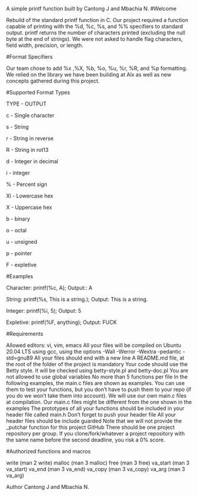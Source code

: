 A simple printf function built by Cantong J and Mbachia N. 
#Welcome

Rebuild of the standard printf function in C. Our project required a function capable of printing with the %d, %c, %s, and %% specifiers to standard output. printf returns the number of characters printed (excluding the null byte at the end of strings). We were not asked to handle flag characters, field width, precision, or length.

#Format Specifiers

Our team chose to add %x ,%X, %b, %o, %u, %r, %R, and %p formatting. We relied on the library we have been building at Alx as well as new concepts gathered during this project.

#Supported Format Types

TYPE - OUTPUT

c - Single character

s - String

r - String in reverse

R - String in rot13

d - Integer in decimal

i - integer

% - Percent sign

Xl - Lowercase hex

X - Uppercase hex

b - binary

o - octal

u - unsigned

p - pointer

F - expletive

#Examples

Character: printf(%c, A); Output:: A

String: printf(%s, This is a string.); Output: This is a string.

Integer: printf(%i, 5); Output: 5

Expletive: printf(%F, anything); Output: FUCK

#Requirements

Allowed editors: vi, vim, emacs All your files will be compiled on Ubuntu 20.04 LTS using gcc, using the options -Wall -Werror -Wextra -pedantic -std=gnu89 All your files should end with a new line A README.md file, at the root of the folder of the project is mandatory Your code should use the Betty style. It will be checked using betty-style.pl and betty-doc.pl You are not allowed to use global variables No more than 5 functions per file In the following examples, the main.c files are shown as examples. You can use them to test your functions, but you don’t have to push them to your repo (if you do we won’t take them into account). We will use our own main.c files at compilation. Our main.c files might be different from the one shown in the examples The prototypes of all your functions should be included in your header file called main.h Don’t forget to push your header file All your header files should be include guarded Note that we will not provide the _putchar function for this project GitHub There should be one project repository per group. If you clone/fork/whatever a project repository with the same name before the second deadline, you risk a 0% score.

#Authorized functions and macros

write (man 2 write) malloc (man 3 malloc) free (man 3 free) va_start (man 3 va_start) va_end (man 3 va_end) va_copy (man 3 va_copy) va_arg (man 3 va_arg)

Author Cantong J and Mbachia N.
 
